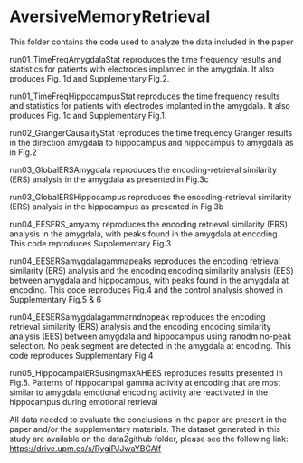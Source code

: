 # AversiveMemoryRetrieval

This folder contains the code used to analyze the data included in the paper

run01_TimeFreqAmygdalaStat reproduces the time frequency results and statistics for patients with electrodes implanted in the amygdala. It also produces Fig. 1d and Supplementary Fig.2.

run01_TimeFreqHippocampusStat reproduces the time frequency results and statistics for patients with electrodes implanted in the amygdala. It also produces Fig. 1c and Supplementary Fig.1.

run02_GrangerCausalityStat reproduces the time frequency Granger results in the direction amygdala to hippocampus and hippocampus to amygdala as in Fig.2

run03_GlobalERSAmygdala reproduces the encoding-retrieval similarity (ERS) analysis in the amygdala as presented in Fig.3c

run03_GlobalERSHippocampus reproduces the encoding-retrieval similarity (ERS) analysis in the hippocampus as presented in Fig.3b

run04_EESERS_amyamy reproduces the encoding retrieval similarity (ERS) analysis in the amygdala, with peaks found in the amygdala at encoding. This code reproduces Supplementary Fig.3

run04_EESERSamygdalagammapeaks reproduces the encoding retrieval similarity (ERS) analysis and the encoding encoding similarity analysis (EES) between amygdala and hippocampus, with peaks found in the amygdala at encoding. This code reproduces Fig.4 and the control analysis showed in Supplementary Fig.5 & 6

run04_EESERSamygdalagammarndnopeak reproduces the encoding retrieval similarity (ERS) analysis and the encoding encoding similarity analysis (EES) between amygdala and hippocampus using ranodm no-peak selection. No peak segment are detected in the amygdala at encoding. This code reproduces Supplementary Fig.4

run05_HippocampalERSusingmaxAHEES reproduces results presented in Fig.5. Patterns of hippocampal gamma activity at encoding that are most similar to  amygdala emotional encoding activity are reactivated in the hippocampus during emotional retrieval

All data needed to evaluate the conclusions in the paper are present in the paper and/or the supplementary materials. The dataset generated in this study are available on the data2github folder, please see the following link: https://drive.upm.es/s/RygiPJJwaYBCAlf
